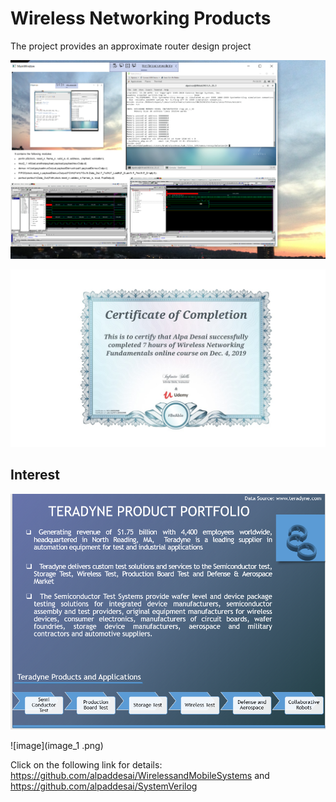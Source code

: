 # Wireless Networking Products

The project provides an approximate router design project 

![image](FirmwareImage.png)

![image](WirelessNetworkingProducts.jpg)

## Interest
![image](image1.png)

![image](image_1 .png)

Click on the following link for details: https://github.com/alpaddesai/WirelessandMobileSystems and https://github.com/alpaddesai/SystemVerilog
